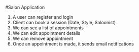 #Salon Application
1. A user can register and login
2. Client can book a session (Date, Style, Saloonist)
3. We can see a list of appointments
4. We can edit appointment details
5. We can remove appointment
6. Once an appointment is made, it sends email notifications